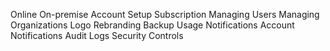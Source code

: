 Online
On-premise
Account Setup
Subscription
Managing Users
Managing Organizations
Logo Rebranding
Backup
Usage Notifications
Account Notifications
Audit Logs
Security Controls